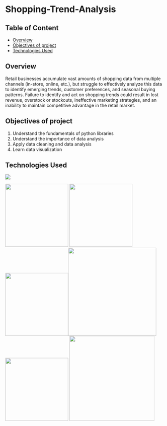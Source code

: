# Shopping-Trend-Analysis
## Table of Content
  * [Overview](#overview)
  * [Objectives of project](#objectives-of-project)
  * [Technologies Used](#technologies-used)
## Overview
Retail businesses accumulate vast amounts of shopping data from multiple channels (in-store, online, etc.), but struggle to effectively analyze this data to identify emerging trends, customer preferences, and seasonal buying patterns. Failure to identify and act on shopping trends could result in lost revenue, overstock or stockouts, ineffective marketing strategies, and an inability to maintain competitive advantage in the retail market.

## Objectives of project
1. Understand the fundamentals of python libraries 
2. Understand the importance of data analysis 
3. Apply data cleaning and data analysis 
4. Learn data visualization 
## Technologies Used
![](https://forthebadge.com/images/badges/made-with-python.svg)

[<img target="_blank" src="https://upload.wikimedia.org/wikipedia/commons/thumb/3/38/Jupyter_logo.svg/1200px-Jupyter_logo.svg.png" width=200>](https://jupyter.org/) [<img target="_blank" src="https://scikit-learn.org/stable/_static/scikit-learn-logo-small.png" width=200>](https://scikit-learn.org/stable/#)
[<img target="_blank" src="https://upload.wikimedia.org/wikipedia/commons/thumb/c/c3/Python-logo-notext.svg/800px-Python-logo-notext.svg.png" width=200>](https://www.python.org/)[<img target="_blank" src="https://upload.wikimedia.org/wikipedia/commons/8/8a/Plotly-logo.png" width=280>](https://plotly.com/)[<img target="_blank" src="https://matplotlib.org/_static/logo2_compressed.svg" width=200>](https://matplotlib.org/) 
[<img target="_blank" src="https://i.redd.it/c6h7rok9c2v31.jpg" width=270>](https://pandas.pydata.org/)
